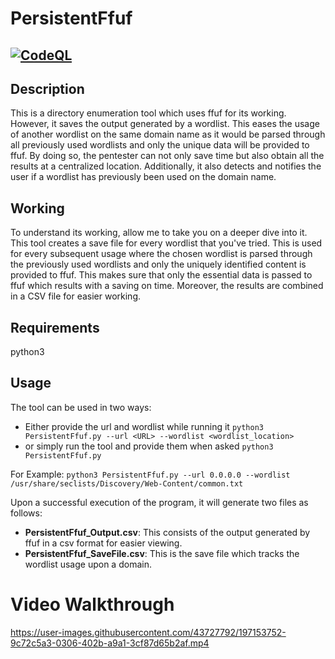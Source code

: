 # PersistentFfuf
[![CodeQL](https://github.com/architvats96/PersistentFfuf/actions/workflows/codeql.yml/badge.svg?branch=main)](https://github.com/architvats96/PersistentFfuf/actions/workflows/codeql.yml)
---
## Description
This is a directory enumeration tool which uses ffuf for its working. However, it saves the output generated by a wordlist. This eases the usage of another wordlist on the same domain name as it would be parsed through all previously used wordlists and only the unique data will be provided to ffuf. By doing so, the pentester can not only save time but also obtain all the results at a centralized location. Additionally, it also detects and notifies the user if a wordlist has previously been used on the domain name.

## Working
To understand its working, allow me to take you on a deeper dive into it. This tool creates a save file for every wordlist that you've tried. This is used for every subsequent usage where the chosen wordlist is parsed through the previously used wordlists and only the uniquely identified content is provided to ffuf. This makes sure that only the essential data is passed to ffuf which results with a saving on time. Moreover, the results are combined in a CSV file for easier working.

## Requirements
python3

## Usage
The tool can be used in two ways:
- Either provide the url and wordlist while running it
```python3 PersistentFfuf.py --url <URL> --wordlist <wordlist_location>```
- or simply run the tool and provide them when asked
```python3 PersistentFfuf.py```

For Example: 
```python3 PersistentFfuf.py --url 0.0.0.0 --wordlist /usr/share/seclists/Discovery/Web-Content/common.txt```

Upon a successful execution of the program, it will generate two files as follows:
- **PersistentFfuf_Output.csv**: This consists of the output generated by ffuf in a csv format for easier viewing.
- **PersistentFfuf_SaveFile.csv**: This is the save file which tracks the wordlist usage upon a domain.

# Video Walkthrough
https://user-images.githubusercontent.com/43727792/197153752-9c72c5a3-0306-402b-a9a1-3cf87d65b2af.mp4
